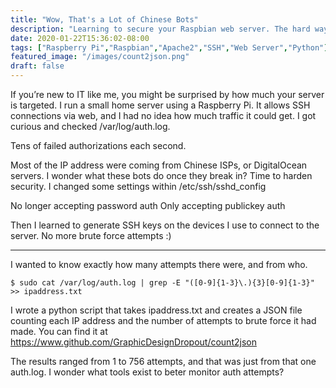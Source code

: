 ```yaml
---
title: "Wow, That's a Lot of Chinese Bots"
description: "Learning to secure your Raspbian web server. The hard way."
date: 2020-01-22T15:36:02-08:00
tags: ["Raspberry Pi","Raspbian","Apache2","SSH","Web Server","Python"]
featured_image: "/images/count2json.png"
draft: false
---
```


If you’re new to IT like me, you might be surprised by how much your server is targeted. I run a small home server using a Raspberry Pi. It allows SSH connections via web, and I had no idea how much traffic it could get. I got curious and checked /var/log/auth.log.

Tens of failed authorizations each second.

Most of the IP address were coming from Chinese ISPs, or DigitalOcean servers. I wonder what these bots do once they break in? Time to harden security. I changed some settings within /etc/ssh/sshd_config

No longer accepting password auth Only accepting publickey auth

Then I learned to generate SSH keys on the devices I use to connect to the server. No more brute force attempts :)

---

I wanted to know exactly how many attempts there were, and from who.

	$ sudo cat /var/log/auth.log | grep -E "([0-9]{1-3}\.){3}[0-9]{1-3}" >> ipaddress.txt

I wrote a python script that takes ipaddress.txt and creates a JSON file counting each IP address and the number of attempts to brute force it had made. You can find it at https://www.github.com/GraphicDesignDropout/count2json

The results ranged from 1 to 756 attempts, and that was just from that one auth.log. I wonder what tools exist to beter monitor auth attempts?
